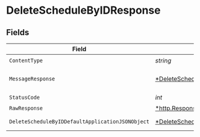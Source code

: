 # DeleteScheduleByIDResponse


## Fields

| Field                                                                                                            | Type                                                                                                             | Required                                                                                                         | Description                                                                                                      |
| ---------------------------------------------------------------------------------------------------------------- | ---------------------------------------------------------------------------------------------------------------- | ---------------------------------------------------------------------------------------------------------------- | ---------------------------------------------------------------------------------------------------------------- |
| `ContentType`                                                                                                    | *string*                                                                                                         | :heavy_check_mark:                                                                                               | N/A                                                                                                              |
| `MessageResponse`                                                                                                | [*DeleteScheduleByIDMessageResponse](../../models/operations/deleteschedulebyidmessageresponse.md)               | :heavy_minus_sign:                                                                                               | A confirmation message.                                                                                          |
| `StatusCode`                                                                                                     | *int*                                                                                                            | :heavy_check_mark:                                                                                               | N/A                                                                                                              |
| `RawResponse`                                                                                                    | [*http.Response](https://pkg.go.dev/net/http#Response)                                                           | :heavy_minus_sign:                                                                                               | N/A                                                                                                              |
| `DeleteScheduleByIDDefaultApplicationJSONObject`                                                                 | [*DeleteScheduleByIDDefaultApplicationJSON](../../models/operations/deleteschedulebyiddefaultapplicationjson.md) | :heavy_minus_sign:                                                                                               | Error response.                                                                                                  |